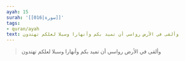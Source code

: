```yaml
---
ayah: 15
surah: '[[016|سورة]]'
tags:
- quran/ayah
text: وألقى في الأرض رواسي أن تميد بكم وأنهارا وسبلا لعلكم تهتدون
---
```

> وألقى في الأرض رواسي أن تميد بكم وأنهارا وسبلا لعلكم تهتدون

